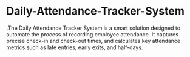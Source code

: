 # Daily-Attendance-Tracker-System
.The Daily Attendance Tracker System is a smart solution designed to automate the process of recording employee attendance. It captures precise check-in and check-out times, and calculates key attendance metrics such as late entries, early exits, and half-days.
